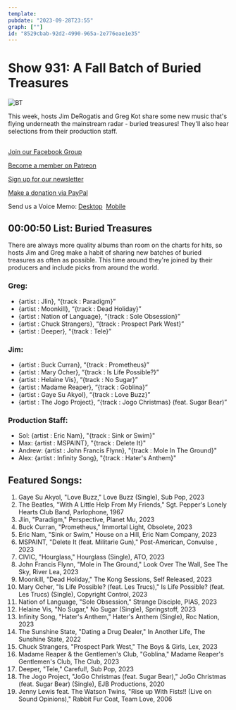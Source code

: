 ```yaml
---
template: 
pubdate: "2023-09-28T23:55"
graph: [""]
id: "8529cbab-92d2-4990-965a-2e776eae1e35"
---
```






# Show 931: A Fall Batch of Buried Treasures

![BT](https://static.soundopinions.org/images/2023/maps.png)

This week, hosts Jim DeRogatis and Greg Kot share some new music that's flying underneath the mainstream radar - buried treasures! They'll also hear selections from their production staff.



## 

[Join our Facebook Group](https://bit.ly/3sivr9T)

[Become a member on Patreon](https://bit.ly/3slWZvc)

[Sign up for our newsletter](https://bit.ly/3eEvRnG)

[Make a donation via PayPal](https://bit.ly/3dmt9lU)

Send us a Voice Memo: [Desktop](bit.ly/2RyD5Ah)  [Mobile](sayhi.chat/soundops)



## 00:00:50 List: Buried Treasures

There are always more quality albums than room on the charts for hits, so hosts Jim and Greg make a habit of sharing new batches of buried treasures as often as possible. This time around they're joined by their producers and include picks from around the world.


### Greg:

- {artist : Jlin}, “{track : Paradigm}”
- {artist : Moonkill}, “{track : Dead Holiday}”
- {artist : Nation of Language}, “{track : Sole Obsession}”
- {artist : Chuck Strangers}, “{track : Prospect Park West}”
- {artist : Deeper}, “{track : Tele}”


### Jim:

- {artist : Buck Curran}, “{track : Prometheus}”
- {artist : Mary Ocher}, “{track : Is Life Possible?}”
- {artist : Helaine Vis}, “{track : No Sugar}”
- {artist : Madame Reaper}, “{track : Goblina}”
- {artist : Gaye Su Akyol}, “{track : Love Buzz}”
- {artist : The Jogo Project}, “{track : Jogo Christmas} (feat. Sugar Bear)”


### Production Staff:

- Sol: {artist : Eric Nam}, "{track : Sink or Swim}"
- Max: {artist : MSPAINT}, "{track : Delete It}"
- Andrew: {artist : John Francis Flynn}, "{track : Mole In The Ground}"
- Alex: {artist : Infinity Song}, "{track : Hater's Anthem}"



## Featured Songs:

1. Gaye Su Akyol, "Love Buzz," Love Buzz (Single), Sub Pop, 2023
2. The Beatles, "With A Little Help From My Friends," Sgt. Pepper's Lonely Hearts Club Band, Parlophone, 1967
3. Jlin, "Paradigm," Perspective, Planet Mu, 2023
4. Buck Curran, "Prometheus," Immortal Light, Obsolete, 2023
5. Eric Nam, "Sink or Swim," House on a Hill, Eric Nam Company, 2023
6. MSPAINT, "Delete It (feat. Militarie Gun)," Post-American, Convulse , 2023
7. CIVIC, "Hourglass," Hourglass (Single), ATO, 2023
8. John Francis Flynn, "Mole in The Ground," Look Over The Wall, See The Sky, River Lea, 2023
9. Moonkill, "Dead Holiday," The Kong Sessions, Self Released, 2023
10. Mary Ocher, "Is Life Possible? (feat. Les Trucs)," Is Life Possible? (feat. Les Trucs) (Single), Copyright Control, 2023
11. Nation of Language, "Sole Obsession," Strange Disciple, PIAS, 2023
12. Helaine Vis, "No Sugar," No Sugar (Single), Springstoff, 2023
13. Infinity Song, "Hater's Anthem," Hater's Anthem (Single), Roc Nation, 2023
14. The Sunshine State, "Dating a Drug Dealer," In Another Life, The Sunshine State, 2022
15. Chuck Strangers, "Prospect Park West," The Boys & Girls, Lex, 2023
16. Madame Reaper & the Gentlemen's Club, "Goblina," Madame Reaper's Gentlemen's Club, The Club, 2023
17. Deeper, "Tele," Careful!, Sub Pop, 2023
18. The Jogo Project, "JoGo Christmas (feat. Sugar Bear)," JoGo Christmas (feat. Sugar Bear) (Single), EJB Productions, 2020
19. Jenny Lewis feat. The Watson Twins, "Rise up With Fists!! (Live on Sound Opinions)," Rabbit Fur Coat, Team Love, 2006